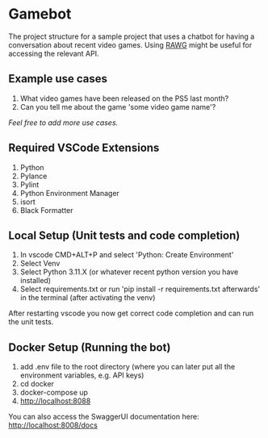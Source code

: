 # Gamebot
The project structure for a sample project that uses a chatbot for having a conversation about recent video games. 
Using [RAWG](https://rawg.io/apidocs) might be useful for accessing the relevant API.

## Example use cases
1. What video games have been released on the PS5 last month?
2. Can you tell me about the game 'some video game name'?

_Feel free to add more use cases._

## Required VSCode Extensions
1. Python
2. Pylance
3. Pylint
4. Python Environment Manager
5. isort
6. Black Formatter

## Local Setup (Unit tests and code completion)
1. In vscode CMD+ALT+P and select 'Python: Create Environment'
2. Select Venv
3. Select Python 3.11.X (or whatever recent python version you have installed)
4. Select requirements.txt or run 'pip install -r requirements.txt afterwards' in the terminal (after activating the venv)

After restarting vscode you now get correct code completion and can run the unit tests.

## Docker Setup (Running the bot)
1. add .env file to the root directory (where you can later put all the environment variables, e.g. API keys)
2. cd docker
3. docker-compose up
4. [http://localhost:8088](http://localhost:8088)

You can also access the SwaggerUI documentation here: [http://localhost:8008/docs](http://localhost:8008/docs)
